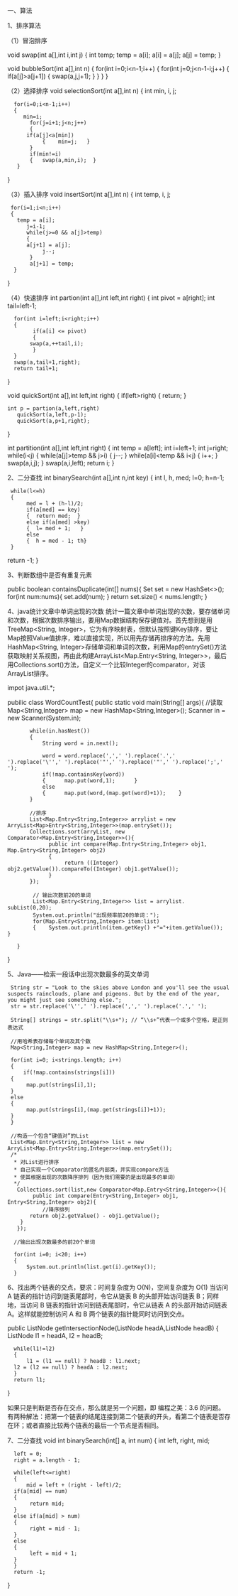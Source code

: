 一、算法

1、排序算法

（1）冒泡排序

void swap(int a[],int i,int j)
{
     int temp;
     temp = a[i];
     a[i] = a[j];
     a[j] = temp;
}

void bubbleSort(int a[],int n)
{
    for(int i=0;i<n-1;i++)
    {
	   for(int j=0;j<n-1-i;j++)
         {
		 if(a[j]>a[j+1])
              {    swap(a,j,j+1);  }
          }
     }
}

（2）选择排序
void selectionSort(int a[],int n)
{
      int min, i, j;
     
      for(i=0;i<n-1;i++)
      {
	     min=i;
           for(j=i+1;j<n;j++)
           {
		  if(a[j]<a[min])
               {    min=j;   }
           }
           if(min!=i)
           {   swap(a,min,i);  }
       }
}

（3）插入排序
void insertSort(int a[],int n)
{
     int temp, i, j;
     
     for(i=1;i<n;i++)
     {
	   temp = a[i];
          j=i-1;
          while(j>=0 && a[j]>temp)
          {
		  a[j+1] = a[j];
               j--;
           }
           a[j+1] = temp;
      }
}

（4）快速排序
int partion(int a[],int left,int right)
{
	int pivot = a[right];
       int tail=left-1;
       
      for(int i=left;i<right;i++)
      {
            if(a[i] <= pivot)
            {
		   swap(a,++tail,i);
            }
      }  
      swap(a,tail+1,right);
      return tail+1;
}

void quickSort(int a[],int left,int right)
{
       if(left>right)
       {   return;    }

	int p = partion(a,left,right)
       quickSort(a,left,p-1);
       quickSort(a,p+1,right);
}


int partition(int a[],int left,int right)
{
     int temp = a[left];
     int i=left+1;
     int j=right;
     while(i<j)
     {
	   while(a[j]>temp && j>i)
         {   j--;   }
         while(a[i]<temp && i<j)
         {   i++;  }
         swap(a,i,j);
     }
     swap(a,i,left);
     return i;
}

2、二分查找
int binarySearch(int a[],int n,int key)
{
     int l, h, med;
     l=0; 
     h=n-1;
     
     while(l<=h)
     {
          med = l + (h-l)/2;
          if(a[med] == key)
          {  return med;  }
          else if(a[med] >key)
          {  l= med + 1;   }
          else
          {  h = med - 1; th}
     }


return -1;
}

3、判断数组中是否有重复元素

public boolean containsDuplicate(int[] nums){
       Set<Integer> set = new HashSet<>();
       for(int num:nums){
            set.add(num);
       }
       return set.size() < nums.length;
}

4、java统计文章中单词出现的次数
统计一篇文章中单词出现的次数，要存储单词和次数，根据次数排序输出，要用Map数据结构保存键值对。首先想到是用TreeMap<String, Integer>，它为有序映射表，但默认按照键Key排序，要让Map按照Value值排序，难以直接实现，所以用先存储再排序的方法。先用HashMap<String, Integer>存储单词和单词的次数，利用Map的entrySet()方法获取映射关系视图，再由此构建ArrayList<Map.Entry<String, Integer>>，最后用Collections.sort()方法，自定义一个比较Integer的comparator，对该ArrayList排序。

impot java.util.*;

pubilic class WordCountTest{
       public static void main(String[] args){
          //读取
           Map<String,Integer> map = new HashMap<String,Integer>();
           Scanner in = new Scanner(System.in);
           
           while(in.hasNest()) 
           {
               String word = in.next();
               
               word = word.replace(',',' ').replace('.',' ').replace('\'',' ').replace('"',' ').replace('"',' ').replace(';',' ');
               if(!map.containsKey(word))
               {      map.put(word,1);      }
               else
               {      map.put(word,(map.get(word)+1));    }
           }
           
           //排序
           List<Map.Entry<String,Integer>> arrylist = new ArryList<Map>Entry<String,Integer>>(map.entrySet());
           Collections.sort(arryList, new Comparator<Map.Entry<String,Integer>>(){
                 public int compare(Map.Entry<String,Integer> obj1, Map.Entry<String,Integer> obj2)
                 {
                      return ((Integer) obj2.getValue()).compareTo((Integer) obj1.getValue());
                 }
           });
           
           	// 输出次数前20的单词
            List<Map.Entry<String,Integer>> list = arrylist. subList(0,20);
            System.out.println("出现频率前20的单词：");
            for(Map.Entry<String,Integer> item:list)
            {    System.out.println(item.getKey() +"="+item.getValue());   }
           
       }
}
     
5、Java——检索一段话中出现次数最多的英文单词

     String str = "Look to the skies above London and you'll see the usual suspects rainclouds, plane and pigeons. But by the end of the year, you might just see something else.";
     str = str.replace('\'',' ').replace(',',' ').replace('.',' ');
     
     String[] strings = str.split("\\s+"); // “\\s+”代表一个或多个空格，是正则表达式
     
     //用哈希表存储每个单词及其个数
     Map<String,Integer> map = new HashMap<String,Integer>();
     
     for(int i=0; i<strings.length; i++)
     {
         if(!map.contains(strings[i]))
	 {
	      map.put(strings[i],1);
	 }
	 else
	 {
	      map.put(strings[i],(map.get(strings[i])+1));
	 }
     }
     
     //构造一个包含“键值对”的List
     List<Map.Entry<String,Integer>> list = new ArryList<Map.Entry<String,Integer>>(map.entrySet());
     /*
      * 对List进行排序
      * 自己实现一个Comparator的匿名内部类，并实现compare方法
      * 使其根据出现的次数降序排列（因为我们需要的是出现最多的单词）
      */
       Collections.sort(list,new Comparator<Map.Entry<String,Integer>>(){
            public int compare(Entry<String,Integer> obj1, Entry<String,Integer> obj2){
	           //降序排列
		   return obj2.getValue() - obj1.getValue(); 
	    }
       });
      
      //输出出现次数最多的前20个单词
      
      for(int i=0; i<20; i++)
      {
          System.out.println(list.get(i).getKey());
      }
   
6、找出两个链表的交点，要求：时间复杂度为 O(N)，空间复杂度为 O(1)
当访问 A 链表的指针访问到链表尾部时，令它从链表 B 的头部开始访问链表 B；同样地，当访问 B 链表的指针访问到链表尾部时，令它从链表 A 的头部开始访问链表 A。这样就能控制访问 A 和 B 两个链表的指针能同时访问到交点。


public ListNode getIntersectionNode(ListNode headA,ListNode headB)
{
      ListNode l1 =  headA, l2 = headB;
      
      while(l1!=l2)
      {
          l1 = (l1 == null) ? headB : l1.next;
	  l2 = (l2 == null) ? headA : l2.next;
      }
      return l1;
}

如果只是判断是否存在交点，那么就是另一个问题，即 编程之美：3.6 的问题。有两种解法：把第一个链表的结尾连接到第二个链表的开头，看第二个链表是否存在环；或者直接比较两个链表的最后一个节点是否相同。

7、二分查找
void int binarySearch(int[] a, int num)
{
      int left, right, mid;
      
      left = 0;
      right = a.length - 1;
      
      while(left<=right)
      {
          mid = left + (right - left)/2;
	  if(a[mid] == num)
	  {
	       return mid;
	  }
	  else if(a[mid] > num)
	  {
	       right = mid - 1;
	  }
	  else
	  {
	       left = mid + 1;
	  }
      }
      return -1;
}


